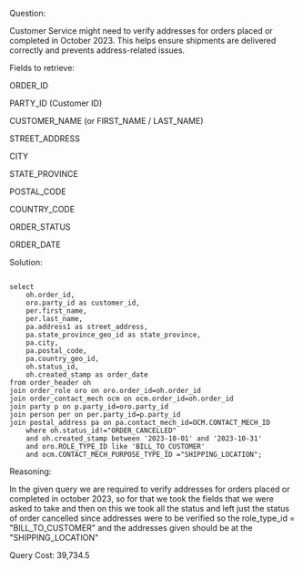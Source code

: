 Question:

Customer Service might need to verify addresses for orders placed or completed in October 2023. This helps ensure shipments are delivered correctly and prevents address-related issues.

Fields to retrieve:

ORDER_ID

PARTY_ID (Customer ID)

CUSTOMER_NAME (or FIRST_NAME / LAST_NAME)

STREET_ADDRESS

CITY

STATE_PROVINCE

POSTAL_CODE

COUNTRY_CODE

ORDER_STATUS

ORDER_DATE

Solution:

```

select
	oh.order_id,
	oro.party_id as customer_id,
	per.first_name,
	per.last_name,
	pa.address1 as street_address,
	pa.state_province_geo_id as state_province,
	pa.city,
	pa.postal_code,
	pa.country_geo_id,
	oh.status_id,
	oh.created_stamp as order_date
from order_header oh
join order_role oro on oro.order_id=oh.order_id
join order_contact_mech ocm on ocm.order_id=oh.order_id
join party p on p.party_id=oro.party_id
join person per on per.party_id=p.party_id
join postal_address pa on pa.contact_mech_id=OCM.CONTACT_MECH_ID
	where oh.status_id!="ORDER_CANCELLED"
	and oh.created_stamp between '2023-10-01' and '2023-10-31'
	and oro.ROLE_TYPE_ID like 'BILL_TO_CUSTOMER'
	and ocm.CONTACT_MECH_PURPOSE_TYPE_ID ="SHIPPING_LOCATION";
```
Reasoning:

In the given query we are required to verify addresses for orders placed or completed in october 2023, so for that we took the fields that we were asked to take and then on this we took all the status and left just the status of order cancelled since addresses were to be verified so the role_type_id = "BILL_TO_CUSTOMER" and the addresses given should be at the "SHIPPING_LOCATION"

Query Cost: 39,734.5

